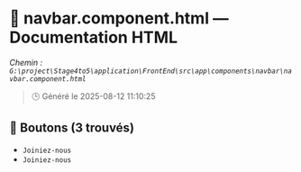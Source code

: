 # 📄 navbar.component.html — Documentation HTML
*Chemin : `G:\project\Stage4to5\application\FrontEnd\src\app\components\navbar\navbar.component.html`*

> 🕒 Généré le 2025-08-12 11:10:25

## 🔘 Boutons (3 trouvés)
- `Joiniez-nous`
- `Joiniez-nous`
